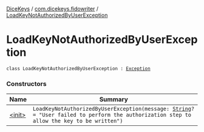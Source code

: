 [DiceKeys](../../index.md) / [com.dicekeys.fidowriter](../index.md) / [LoadKeyNotAuthorizedByUserException](./index.md)

# LoadKeyNotAuthorizedByUserException

`class LoadKeyNotAuthorizedByUserException : `[`Exception`](https://kotlinlang.org/api/latest/jvm/stdlib/kotlin/-exception/index.html)

### Constructors

| Name | Summary |
|---|---|
| [&lt;init&gt;](-init-.md) | `LoadKeyNotAuthorizedByUserException(message: `[`String`](https://kotlinlang.org/api/latest/jvm/stdlib/kotlin/-string/index.html)`? = "User failed to perform the authorization step to allow the key to be written")` |
